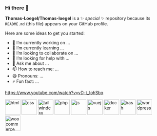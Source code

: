 ### Hi there 👋


**Thomas-Loegel/Thomas-loegel** is a ✨ _special_ ✨ repository because its `README.md` (this file) appears on your GitHub profile.

Here are some ideas to get you started:

- 🔭 I’m currently working on ...
- 🌱 I’m currently learning ...
- 👯 I’m looking to collaborate on ...
- 🤔 I’m looking for help with ...
- 💬 Ask me about ...
- 📫 How to reach me: ...
- 😄 Pronouns: ...
- ⚡ Fun fact: ...

https://www.youtube.com/watch?v=vD-t_IohSbo

<img alt="html" style="width:50px" src="https://cdn.jsdelivr.net/gh/devicons/devicon/icons/html5/html5-original.svg" />
<img alt="css" style="width:50px" src="https://cdn.jsdelivr.net/gh/devicons/devicon/icons/css3/css3-original.svg" />
<img alt="tailwindcss" style="width:50px" src="https://cdn.jsdelivr.net/gh/devicons/devicon/icons/tailwindcss/tailwindcss-plain.svg" />
<img alt="php" style="width:50px" src="https://cdn.jsdelivr.net/gh/devicons/devicon/icons/php/php-plain.svg" />
<img alt="js" style="width:50px" src="https://cdn.jsdelivr.net/gh/devicons/devicon/icons/javascript/javascript-original.svg" />
<img alt="vuejs" style="width:50px" src="https://cdn.jsdelivr.net/gh/devicons/devicon/icons/vuejs/vuejs-original.svg" />
<img alt="docker" style="width:50px" src="https://cdn.jsdelivr.net/gh/devicons/devicon/icons/docker/docker-original.svg" />
<img alt="bash" style="width:50px" src="https://cdn.jsdelivr.net/gh/devicons/devicon/icons/bash/bash-original.svg" />
<img alt="wordpress" style="width:50px" src="https://cdn.jsdelivr.net/gh/devicons/devicon/icons/wordpress/wordpress-plain.svg" />
<img alt="woocommerce" style="width:50px" src="https://cdn.jsdelivr.net/gh/devicons/devicon/icons/woocommerce/woocommerce-original.svg" />
